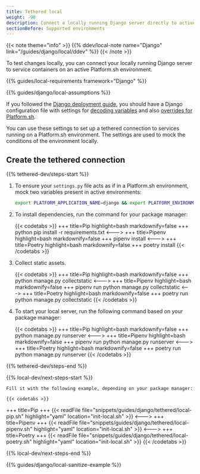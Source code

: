 ```yaml
---
title: Tethered local
weight: -90
description: Connect a locally running Django server directly to active services on a Platform.sh environment.
sectionBefore: Supported environments
---
```


{{< note theme="info" >}}
{{% ddev/local-note name="Django" link="/guides/django/local/ddev" %}}
{{< /note >}}

To test changes locally, you can connect your locally running Django server
to service containers on an active Platform.sh environment.

{{% guides/local-requirements framework="Django" %}}

{{% guides/django/local-assumptions %}}

If you followed the [Django deployment guide](../deploy/_index.md),
you should have a Django configuration file with settings for [decoding variables](../deploy/customize.md#decoding-variables)
and also [overrides for Platform.sh](../deploy/customize.md#decoding-variables).

You can use these settings to set up a tethered connection to services running on a Platform.sh environment.
The settings are used to mock the conditions of the environment locally.

## Create the tethered connection

{{% tethered-dev/steps-start %}}

1.  To ensure your `settings.py` file acts as if in a Platform.sh environment,
    mock two variables present in active environments:

    ```bash
    export PLATFORM_APPLICATION_NAME=django && export PLATFORM_ENVIRONMENT=new-feature
    ```

1.  To install dependencies, run the command for your package manager:

    {{< codetabs >}}
+++
title=Pip
highlight=bash
markdownify=false
+++
python pip install -r requirements.txt
<--->
+++
title=Pipenv
highlight=bash
markdownify=false
+++
pipenv install
<--->
+++
title=Poetry
highlight=bash
markdownify=false
+++
poetry install
    {{< /codetabs >}}


1.  Collect static assets.

    {{< codetabs >}}
+++
title=Pip
highlight=bash
markdownify=false
+++
python manage.py collectstatic
<--->
+++
title=Pipenv
highlight=bash
markdownify=false
+++
pipenv run python manage.py collectstatic
<--->
+++
title=Poetry
highlight=bash
markdownify=false
+++
poetry run python manage.py collectstatic 
    {{< /codetabs >}}


1.  To start your local server, run the following command based on your package manager:

    {{< codetabs >}}
+++
title=Pip
highlight=bash
markdownify=false
+++
python manage.py runserver
<--->
+++
title=Pipenv
highlight=bash
markdownify=false
+++
pipenv run python manage.py runserver
<--->
+++
title=Poetry
highlight=bash
markdownify=false
+++
poetry run python manage.py runserver
    {{< /codetabs >}}


{{% tethered-dev/steps-end %}}

{{% local-dev/next-steps-start %}}

    Fill it with the following example, depending on your package manager:

    {{< codetabs >}}
+++
title=Pip
+++
{{< readFile file="snippets/guides/django/tethered/local-pip.sh" highlight="yaml" location="init-local.sh" >}}
<--->
+++
title=Pipenv
+++
{{< readFile file="snippets/guides/django/tethered/local-pipenv.sh" highlight="yaml" location="init-local.sh" >}}
<--->
+++
title=Poetry
+++
{{< readFile file="snippets/guides/django/tethered/local-poetry.sh" highlight="yaml" location="init-local.sh" >}}
    {{< /codetabs >}}

{{% local-dev/next-steps-end %}}

{{% guides/django/local-sanitize-example %}}
